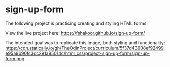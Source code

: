 # sign-up-form
The following project is practicing creating and styling HTML forms.

View the live project here: https://fshakoor.github.io/sign-up-form/

The intended goal was to replicate this image, both styling and functionality: https://cdn.statically.io/gh/TheOdinProject/curriculum/5f37d43908ef92499e95a9b90fc3cc291a95014c/html_css/project-sign-up-form/sign-up-form.png